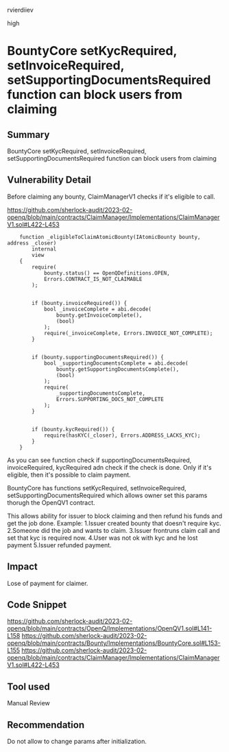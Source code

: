 rvierdiiev

high

# BountyCore setKycRequired, setInvoiceRequired, setSupportingDocumentsRequired function can block users from claiming

## Summary
BountyCore setKycRequired, setInvoiceRequired, setSupportingDocumentsRequired function can block users from claiming
## Vulnerability Detail
Before claiming any bounty, ClaimManagerV1 checks if it's eligible to call.

https://github.com/sherlock-audit/2023-02-openq/blob/main/contracts/ClaimManager/Implementations/ClaimManagerV1.sol#L422-L453
```solidity
    function _eligibleToClaimAtomicBounty(IAtomicBounty bounty, address _closer)
        internal
        view
    {
        require(
            bounty.status() == OpenQDefinitions.OPEN,
            Errors.CONTRACT_IS_NOT_CLAIMABLE
        );


        if (bounty.invoiceRequired()) {
            bool _invoiceComplete = abi.decode(
                bounty.getInvoiceComplete(),
                (bool)
            );
            require(_invoiceComplete, Errors.INVOICE_NOT_COMPLETE);
        }


        if (bounty.supportingDocumentsRequired()) {
            bool _supportingDocumentsComplete = abi.decode(
                bounty.getSupportingDocumentsComplete(),
                (bool)
            );
            require(
                _supportingDocumentsComplete,
                Errors.SUPPORTING_DOCS_NOT_COMPLETE
            );
        }


        if (bounty.kycRequired()) {
            require(hasKYC(_closer), Errors.ADDRESS_LACKS_KYC);
        }
    }
```

As you can see function check if supportingDocumentsRequired, invoiceRequired, kycRequired adn check if the check is done.
Only if it's eligible, then it's possible to claim payment.

BountyCore has functions setKycRequired, setInvoiceRequired, setSupportingDocumentsRequired which allows owner set this params thorugh the OpenQV1 contract.

This allows ability for issuer to block claiming and then refund his funds and get the job done.
Example:
1.Issuer created bounty that doesn't require kyc.
2.Someone did the job and wants to claim.
3.Issuer frontruns claim call and set that kyc is required now.
4.User was not ok with kyc and he lost payment
5.Issuer refunded payment.
## Impact
Lose of payment for claimer.
## Code Snippet
https://github.com/sherlock-audit/2023-02-openq/blob/main/contracts/OpenQ/Implementations/OpenQV1.sol#L141-L158
https://github.com/sherlock-audit/2023-02-openq/blob/main/contracts/Bounty/Implementations/BountyCore.sol#L153-L155
https://github.com/sherlock-audit/2023-02-openq/blob/main/contracts/ClaimManager/Implementations/ClaimManagerV1.sol#L422-L453
## Tool used

Manual Review

## Recommendation
Do not allow to change params after initialization.